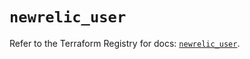 # `newrelic_user`

Refer to the Terraform Registry for docs: [`newrelic_user`](https://registry.terraform.io/providers/newrelic/newrelic/3.34.0/docs/resources/user).
